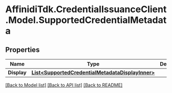 # AffinidiTdk.CredentialIssuanceClient.Model.SupportedCredentialMetadata

## Properties

Name | Type | Description | Notes
------------ | ------------- | ------------- | -------------
**Display** | [**List&lt;SupportedCredentialMetadataDisplayInner&gt;**](SupportedCredentialMetadataDisplayInner.md) |  | [optional] 

[[Back to Model list]](../README.md#documentation-for-models) [[Back to API list]](../README.md#documentation-for-api-endpoints) [[Back to README]](../README.md)

